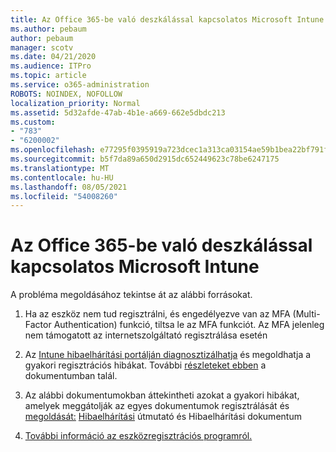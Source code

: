 ```yaml
---
title: Az Office 365-be való deszkálással kapcsolatos Microsoft Intune
ms.author: pebaum
author: pebaum
manager: scotv
ms.date: 04/21/2020
ms.audience: ITPro
ms.topic: article
ms.service: o365-administration
ROBOTS: NOINDEX, NOFOLLOW
localization_priority: Normal
ms.assetid: 5d32afde-47ab-4b1e-a669-662e5dbdc213
ms.custom:
- "783"
- "6200002"
ms.openlocfilehash: e77295f0395919a723dcec1a313ca03154ae59b1bea22bf791f3a0f923cab60d
ms.sourcegitcommit: b5f7da89a650d2915dc652449623c78be6247175
ms.translationtype: MT
ms.contentlocale: hu-HU
ms.lasthandoff: 08/05/2021
ms.locfileid: "54008260"
---
```

# <a name="troubleshoot-issues-with-dep-enrollment-in-microsoft-intune"></a>Az Office 365-be való deszkálással kapcsolatos Microsoft Intune

A probléma megoldásához tekintse át az alábbi forrásokat.
  
1. Ha az eszköz nem tud regisztrálni, és engedélyezve van az MFA (Multi-Factor Authentication) funkció, tiltsa le az MFA funkciót. Az MFA jelenleg nem támogatott az internetszolgáltató regisztrálása esetén

2. Az [Intune hibaelhárítási portálján diagnosztizálhatja](https://devicemanagement.microsoft.com/#blade/Microsoft_Intune_DeviceSettings/TroubleshootBlade) és megoldhatja a gyakori regisztrációs hibákat. További [részleteket ebben](https://docs.microsoft.com/intune/help-desk-operators) a dokumentumban talál.

3. Az alábbi dokumentumokban áttekintheti azokat a gyakori hibákat, amelyek meggátolják az egyes dokumentumok regisztrálását és [megoldását:](https://docs.microsoft.com/troubleshoot/mem/intune/troubleshoot-device-enrollment-in-intune) [Hibaelhárítási](https://support.microsoft.com/help/4039809/troubleshooting-ios-device-enrollment-in-intune) útmutató és Hibaelhárítási dokumentum

4. [További információ az eszközregisztrációs programról.](https://docs.microsoft.com/intune/device-enrollment-program-enroll-ios)
